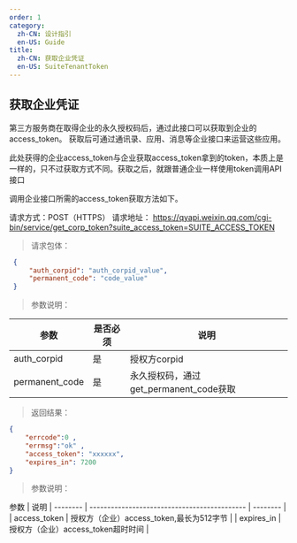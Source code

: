 ```yaml
---
order: 1
category:
  zh-CN: 设计指引
  en-US: Guide
title: 
  zh-CN: 获取企业凭证
  en-US: SuiteTenantToken
---
```


## 获取企业凭证
第三方服务商在取得企业的永久授权码后，通过此接口可以获取到企业的access_token。
获取后可通过通讯录、应用、消息等企业接口来运营这些应用。

此处获得的企业access_token与企业获取access_token拿到的token，本质上是一样的，只不过获取方式不同。获取之后，就跟普通企业一样使用token调用API接口

调用企业接口所需的access_token获取方法如下。

请求方式：POST（HTTPS）
请求地址： https://qyapi.weixin.qq.com/cgi-bin/service/get_corp_token?suite_access_token=SUITE_ACCESS_TOKEN

>请求包体：
```json
 {
     "auth_corpid": "auth_corpid_value",
     "permanent_code": "code_value"
 }
 ```
>参数说明：

| 参数 | 是否必须 | 说明 |
| --------    | -------------------------------------------- | -------- |
|auth_corpid | 是 | 授权方corpid|
|permanent_code | 是 | 永久授权码，通过get_permanent_code获取|

>返回结果：
```json
{
    "errcode":0 ,
    "errmsg":"ok" ,
    "access_token": "xxxxxx", 
    "expires_in": 7200
}
```

>参数说明：

参数 | 说明
| --------    | -------------------------------------------- | -------- |
| access_token | 授权方（企业）access_token,最长为512字节 |
| expires_in | 授权方（企业）access_token超时时间 |